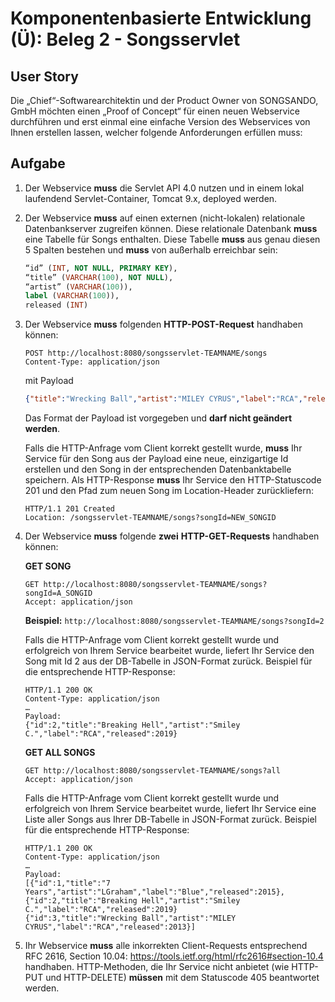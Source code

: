 # Komponentenbasierte Entwicklung (Ü): Beleg 2 - Songsservlet

##  User Story

Die „Chief“-Softwarearchitektin und der Product Owner von SONGSANDO, GmbH möchten einen „Proof of Concept“ für einen neuen Webservice durchführen und erst einmal eine einfache Version des Webservices von Ihnen erstellen lassen, welcher folgende Anforderungen erfüllen muss:

##  Aufgabe

1. Der Webservice **muss** die Servlet API 4.0 nutzen und in einem lokal laufendend Servlet-Container, Tomcat 9.x, deployed werden.

2. Der Webservice **muss** auf einen externen (nicht-lokalen) relationale Datenbankserver zugreifen können. Diese relationale Datenbank **muss** eine Tabelle für Songs enthalten. Diese Tabelle **muss** aus genau diesen 5 Spalten bestehen und **muss** von außerhalb erreichbar sein:

   ```sql
   “id” (INT, NOT NULL, PRIMARY KEY), 
   “title” (VARCHAR(100), NOT NULL), 
   “artist” (VARCHAR(100)), 
   label (VARCHAR(100)), 
   released (INT)
   ```

3. Der Webservice **muss** folgenden **HTTP-POST-Request** handhaben können:

   ```http
   POST http://localhost:8080/songsservlet-TEAMNAME/songs
   Content-Type: application/json
   ```

   mit Payload

   ```json
   {"title":"Wrecking Ball","artist":"MILEY CYRUS","label":"RCA","released":2013}    
   ```

   Das Format der Payload ist vorgegeben und **darf nicht geändert werden**.

   Falls die HTTP-Anfrage vom Client korrekt gestellt wurde, **muss** Ihr Service für den Song aus der Payload eine neue, einzigartige Id erstellen und den Song in der entsprechenden Datenbanktabelle speichern. Als HTTP-Response **muss** Ihr Service den HTTP-Statuscode 201 und den Pfad zum neuen Song im Location-Header zurückliefern:

   ```http
   HTTP/1.1 201 Created
   Location: /songsservlet-TEAMNAME/songs?songId=NEW_SONGID
   ```

4. Der Webservice **muss** folgende **zwei** **HTTP-GET-Requests** handhaben können:

   **GET SONG**

   ```http
   GET http://localhost:8080/songsservlet-TEAMNAME/songs?songId=A_SONGID
   Accept: application/json
   ```

   **Beispiel:** ```http://localhost:8080/songsservlet-TEAMNAME/songs?songId=2```

   Falls die HTTP-Anfrage vom Client korrekt gestellt wurde und erfolgreich von Ihrem Service bearbeitet wurde, liefert Ihr Service den Song mit Id 2 aus der DB-Tabelle in JSON-Format zurück. Beispiel für die entsprechende HTTP-Response:

   ```http
   HTTP/1.1 200 OK
   Content-Type: application/json
   …
   Payload:
   {"id":2,"title":"Breaking Hell","artist":"Smiley C.","label":"RCA","released":2019}
   ```

   **GET ALL SONGS**
   ```http
   GET http://localhost:8080/songsservlet-TEAMNAME/songs?all
   Accept: application/json
   ```
   
   Falls die HTTP-Anfrage vom Client korrekt gestellt wurde und erfolgreich von Ihrem Service bearbeitet wurde, liefert Ihr Service eine Liste aller Songs aus Ihrer DB-Tabelle in JSON-Format zurück. Beispiel für die entsprechende HTTP-Response:
   
   ```http
   HTTP/1.1 200 OK
   Content-Type: application/json
   …
   Payload:
   [{"id":1,"title":"7 Years","artist":"LGraham","label":"Blue","released":2015},
   {"id":2,"title":"Breaking Hell","artist":"Smiley C.","label":"RCA","released":2019}
   {"id":3,"title":"Wrecking Ball","artist":"MILEY CYRUS","label":"RCA","released":2013}]
   ```
   
5. Ihr Webservice **muss** alle inkorrekten Client-Requests entsprechend RFC 2616, Section 10.04: https://tools.ietf.org/html/rfc2616#section-10.4 handhaben. HTTP-Methoden, die Ihr Service nicht anbietet (wie HTTP-PUT und HTTP-DELETE) **müssen** mit dem Statuscode 405 beantwortet werden.
